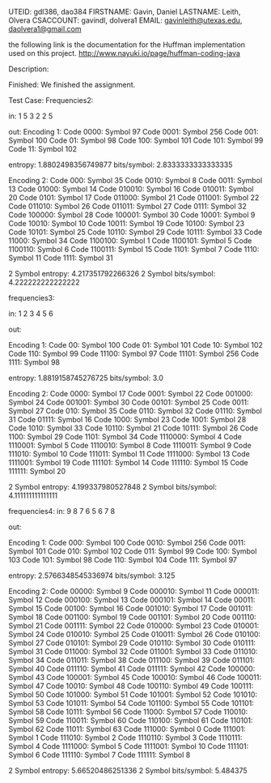UTEID: gdl386, dao384
FIRSTNAME: Gavin, Daniel
LASTNAME: Leith, Olvera
CSACCOUNT: gavindl, dolvera1
EMAIL: gavinleith@utexas.edu, daolvera1@gmail.com

the following link is the documentation for the Huffman implementation used on this project.
http://www.nayuki.io/page/huffman-coding-java

Description:

Finished: We finished the assignment.

Test Case: 
Frequencies2:

in: 
1
5
3
2
2
5

out:
Encoding 1: 
Code 0000: Symbol 97
Code 0001: Symbol 256
Code 001: Symbol 100
Code 01: Symbol 98
Code 100: Symbol 101
Code 101: Symbol 99
Code 11: Symbol 102

entropy: 1.8802498356749877
bits/symbol: 2.8333333333333335

Encoding 2: 
Code 000: Symbol 35
Code 0010: Symbol 8
Code 0011: Symbol 13
Code 01000: Symbol 14
Code 010010: Symbol 16
Code 010011: Symbol 20
Code 0101: Symbol 17
Code 011000: Symbol 21
Code 011001: Symbol 22
Code 011010: Symbol 26
Code 011011: Symbol 27
Code 0111: Symbol 32
Code 100000: Symbol 28
Code 100001: Symbol 30
Code 10001: Symbol 9
Code 10010: Symbol 10
Code 10011: Symbol 19
Code 10100: Symbol 23
Code 10101: Symbol 25
Code 10110: Symbol 29
Code 10111: Symbol 33
Code 11000: Symbol 34
Code 1100100: Symbol 1
Code 1100101: Symbol 5
Code 1100110: Symbol 6
Code 1100111: Symbol 15
Code 1101: Symbol 7
Code 1110: Symbol 11
Code 1111: Symbol 31

2 Symbol entropy: 4.217351792266326
2 Symbol bits/symbol: 4.222222222222222

frequencies3:

in:
1
2
3
4
5
6

out:

Encoding 1: 
Code 00: Symbol 100
Code 01: Symbol 101
Code 10: Symbol 102
Code 110: Symbol 99
Code 11100: Symbol 97
Code 11101: Symbol 256
Code 1111: Symbol 98

entropy: 1.8819158745276725
bits/symbol: 3.0

Encoding 2: 
Code 0000: Symbol 17
Code 0001: Symbol 22
Code 001000: Symbol 24
Code 001001: Symbol 30
Code 00101: Symbol 25
Code 0011: Symbol 27
Code 010: Symbol 35
Code 0110: Symbol 32
Code 01110: Symbol 31
Code 01111: Symbol 16
Code 1000: Symbol 23
Code 1001: Symbol 28
Code 1010: Symbol 33
Code 10110: Symbol 21
Code 10111: Symbol 26
Code 1100: Symbol 29
Code 1101: Symbol 34
Code 1110000: Symbol 4
Code 1110001: Symbol 5
Code 1110010: Symbol 8
Code 1110011: Symbol 9
Code 111010: Symbol 10
Code 111011: Symbol 11
Code 1111000: Symbol 13
Code 1111001: Symbol 19
Code 111101: Symbol 14
Code 111110: Symbol 15
Code 111111: Symbol 20

2 Symbol entropy: 4.199337980527848
2 Symbol bits/symbol: 4.111111111111111

frequencies4:
in:
9
8
7
6
5
6
7
8

out:

Encoding 1: 
Code 000: Symbol 100
Code 0010: Symbol 256
Code 0011: Symbol 101
Code 010: Symbol 102
Code 011: Symbol 99
Code 100: Symbol 103
Code 101: Symbol 98
Code 110: Symbol 104
Code 111: Symbol 97

entropy: 2.5766348545336974
bits/symbol: 3.125

Encoding 2: 
Code 00000: Symbol 9
Code 000010: Symbol 11
Code 000011: Symbol 12
Code 000100: Symbol 13
Code 000101: Symbol 14
Code 00011: Symbol 15
Code 00100: Symbol 16
Code 001010: Symbol 17
Code 001011: Symbol 18
Code 001100: Symbol 19
Code 001101: Symbol 20
Code 001110: Symbol 21
Code 001111: Symbol 22
Code 010000: Symbol 23
Code 010001: Symbol 24
Code 010010: Symbol 25
Code 010011: Symbol 26
Code 010100: Symbol 27
Code 010101: Symbol 29
Code 010110: Symbol 30
Code 010111: Symbol 31
Code 011000: Symbol 32
Code 011001: Symbol 33
Code 011010: Symbol 34
Code 011011: Symbol 38
Code 011100: Symbol 39
Code 011101: Symbol 40
Code 011110: Symbol 41
Code 011111: Symbol 42
Code 100000: Symbol 43
Code 100001: Symbol 45
Code 100010: Symbol 46
Code 100011: Symbol 47
Code 10010: Symbol 48
Code 100110: Symbol 49
Code 100111: Symbol 50
Code 101000: Symbol 51
Code 101001: Symbol 52
Code 101010: Symbol 53
Code 101011: Symbol 54
Code 101100: Symbol 55
Code 101101: Symbol 58
Code 10111: Symbol 56
Code 11000: Symbol 57
Code 110010: Symbol 59
Code 110011: Symbol 60
Code 110100: Symbol 61
Code 110101: Symbol 62
Code 11011: Symbol 63
Code 111000: Symbol 0
Code 111001: Symbol 1
Code 111010: Symbol 2
Code 1110110: Symbol 3
Code 1110111: Symbol 4
Code 1111000: Symbol 5
Code 1111001: Symbol 10
Code 111101: Symbol 6
Code 111110: Symbol 7
Code 111111: Symbol 8

2 Symbol entropy: 5.66520486251336
2 Symbol bits/symbol: 5.484375